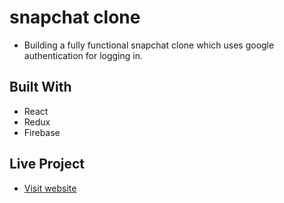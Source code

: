 # snapchat clone

- Building a fully functional snapchat clone which uses google authentication for logging in.

## Built With

- React
- Redux
- Firebase

## Live Project

- [Visit website](https://snapchat-clone-3410e.web.app)
